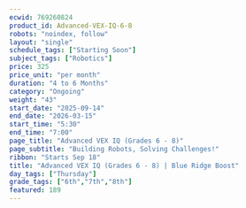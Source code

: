 ```yaml
---
ecwid: 769260824
product_id: Advanced-VEX-IQ-6-8
robots: "noindex, follow"
layout: "single"
schedule_tags: ["Starting Soon"]
subject_tags: ["Robotics"]
price: 325
price_unit: "per month"
duration: "4 to 6 Months"
category: "Ongoing"
weight: "43"
start_date: "2025-09-14"
end_date: "2026-03-15"
start_time: "5:30"
end_time: "7:00"
page_title: "Advanced VEX IQ (Grades 6 - 8)"
page_subtitle: "Building Robots, Solving Challenges!"
ribbon: "Starts Sep 18"
title: "Advanced VEX IQ (Grades 6 - 8) | Blue Ridge Boost"
day_tags: ["Thursday"]
grade_tags: ["6th","7th","8th"]
featured: 189
---
```

